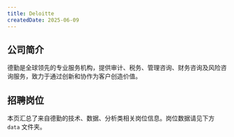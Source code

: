```yaml
---
title: Deloitte
createdDate: 2025-06-09
---
```


## 公司简介
德勤是全球领先的专业服务机构，提供审计、税务、管理咨询、财务咨询及风险咨询服务，致力于通过创新和协作为客户创造价值。

## 招聘岗位
本页汇总了来自德勤的技术、数据、分析类相关岗位信息。岗位数据请见下方 `data` 文件夹。
